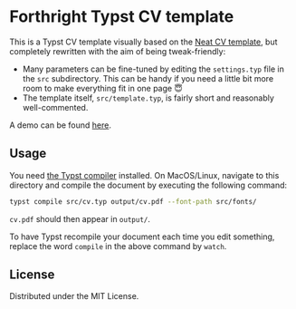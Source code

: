 # Forthright Typst CV template

This is a Typst CV template visually based on the [Neat CV template](https://github.com/UntimelyCreation/typst-neat-cv), but completely rewritten with the aim of being tweak-friendly:
- Many parameters can be fine-tuned by editing the `settings.typ` file in the `src` subdirectory. This can be handy if you need a little bit more room to make everything fit in one page 😇
- The template itself, `src/template.typ`, is fairly short and reasonably well-commented.

A demo can be found [here](https://github.com/glocq/typst-forthright-cv/blob/master/output/cv.pdf).

## Usage

You need [the Typst compiler](https://github.com/typst/typst/releases/tag/v0.10.0) installed. On MacOS/Linux, navigate to this directory and compile the document by executing the following command:

```bash
typst compile src/cv.typ output/cv.pdf --font-path src/fonts/
```

`cv.pdf` should then appear in `output/`.

To have Typst recompile your document each time you edit something, replace the word `compile` in the above command by `watch`.

## License

Distributed under the MIT License.
